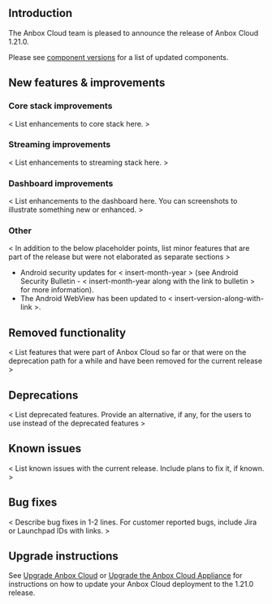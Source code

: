 ## Introduction

The Anbox Cloud team is pleased to announce the release of Anbox Cloud 1.21.0.

Please see [component versions](https://anbox-cloud.io/docs/reference/component-versions) for a list of updated components.

## New features & improvements

### Core stack improvements

< List enhancements to core stack here. >

### Streaming improvements

< List enhancements to streaming stack here. >

### Dashboard improvements

< List enhancements to the dashboard here. You can screenshots to illustrate something new or enhanced. >

### Other

< In addition to the below placeholder points, list minor features that are part of the release but were not elaborated as separate sections >

* Android security updates for < insert-month-year > (see Android Security Bulletin - < insert-month-year along with the link to bulletin > for more information).
* The Android WebView has been updated to < insert-version-along-with-link >.

## Removed functionality

< List features that were part of Anbox Cloud so far or that were on the deprecation path for a while and have been removed for the current release >

## Deprecations

< List deprecated features. Provide an alternative, if any, for the users to use instead of the deprecated features >

## Known issues

< List known issues with the current release. Include plans to fix it, if known. >

## Bug fixes

< Describe bug fixes in 1-2 lines. For customer reported bugs, include Jira or Launchpad IDs with links. >

## Upgrade instructions

See [Upgrade Anbox Cloud](https://anbox-cloud.io/docs/howto/update/upgrade-anbox) or [Upgrade the Anbox Cloud Appliance](https://anbox-cloud.io/docs/howto/update/upgrade-appliance) for instructions on how to update your Anbox Cloud deployment to the 1.21.0 release.
